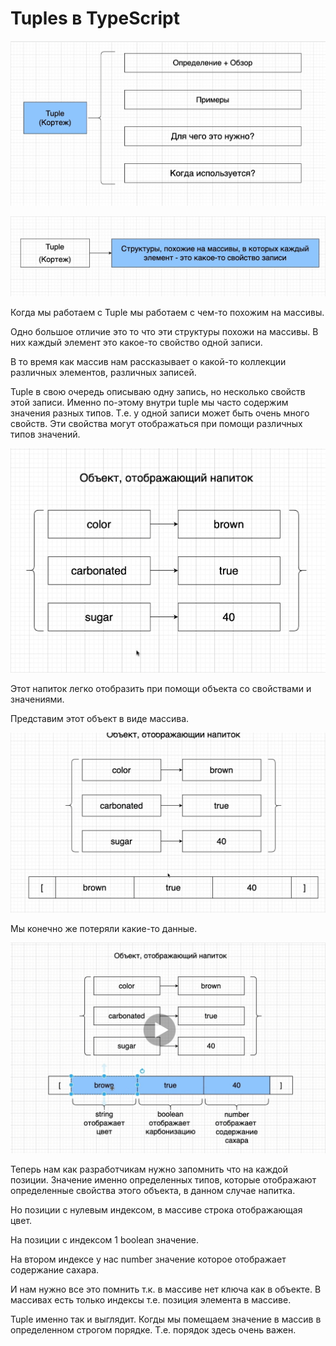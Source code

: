 # Tuples в TypeScript

![](img/001.jpg)

![](img/002.jpg)

Когда мы работаем с Tuple мы работаем с чем-то похожим на массивы.

Одно большое отличие это то что эти структуры похожи на массивы. В них каждый элемент это какое-то свойство одной
записи.

В то время как массив нам рассказывает о какой-то коллекции различных элементов, различных записей.

Tuple в свою очередь описываю одну запись, но несколько свойств этой записи. Именно по-этому внутри tuple мы часто
содержим значения разных типов. Т.е. у одной записи может быть очень много свойств. Эти свойства могут отображаться при
помощи различных типов значений.

![](img/003.jpg)

Этот напиток легко отобразить при помощи объекта со свойствами и значениями.

Представим этот объект в виде массива.

![](img/004.jpg)

Мы конечно же потеряли какие-то данные.

![](img/005.jpg)

Теперь нам как разработчикам нужно запомнить что на каждой позиции. Значение именно определенных типов, которые
отображают определенные свойства этого объекта, в данном случае напитка.

Но позиции с нулевым индексом, в массиве строка отображающая цвет.

На позиции с индексом 1 boolean значение.

На втором индексе у нас number значение которое отображает содержание сахара.

И нам нужно все это помнить т.к. в массиве нет ключа как в объекте. В массивах есть только индексы т.е. позиция элемента
в массиве.

Tuple именно так и выглядит. Когды мы помещаем значение в массив в определенном строгом порядке. Т.е. порядок здесь
очень важен.